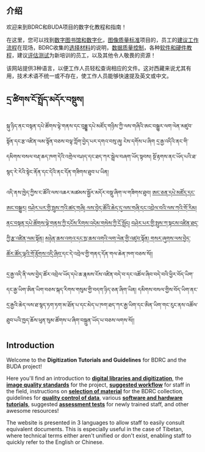 
## 介绍

欢迎来到BDRC和BUDA项目的数字化教程和指南！

在这里，您可以找到[数字图书馆和数字化](https://buddhistdigitalresourcecenter.github.io/digitization-guidelines/digitization/digitization-cn/)，[图像质量标准](https://buddhistdigitalresourcecenter.github.io/digitization-guidelines/standards/standards-cn/)项目的，员工的[建议工作流程](https://buddhistdigitalresourcecenter.github.io/digitization-guidelines/workflow/workflow-cn/)在现场，BDRC收集的[选择材料](https://buddhistdigitalresourcecenter.github.io/digitization-guidelines/selection/selection-cn/)的说明，[数据质量控制](https://buddhistdigitalresourcecenter.github.io/digitization-guidelines/qc/qc-cn/)，各种[软件和硬件教程](https://buddhistdigitalresourcecenter.github.io/digitization-guidelines/bdrcapp/bdrcapp-cn/)，建议[评估测试](https://buddhistdigitalresourcecenter.github.io/digitization-guidelines/assessment/assessment-cn/)为新培训的员工，以及其他令人敬畏的资源！

该网站提供3种语言，以便工作人员轻松查询相应的文件。这对西藏来说尤其有用，技术术语不统一或不存在，使工作人员能够快速提及英文或中文。

## དྲ་ཚིགས་ངོ་སྤྲོད་མདོར་བསྡུས།

སྐུ་ཉིད་ནང་བསྟན་དཔེ་ཚོགས་ལྟེ་གནས་དང་བུདྡྷ་དཔེ་མཛོད་གཉིས་ཀྱི་ལས་གཞིའི་ཨང་བསྒྱུར་ལག་ལེན་མཛུབ་སྟོན་དང་རྩ་འཛིན་ལམ་སྟོན་བཅས་བལྟ་ཀློག་བྱེད་པར་དགའ་བསུ་ཞུ། ངེས་དགོས་པ་ཞིག དྲ་རྒྱ་འདིའི་ནང་གི་དམིགས་བསལ་བརྡ་ཆད་ཁག་དེའི་འགྲེལ་བཤད་དང་ཐད་ཀར་སྦྲེལ་བཞག་ཡོད་སྟབས། སྔོ་རྟགས་ནང་ཡོད་པའི་ཐ་སྙད་རེ་རེའི་སྟེང་ནོན་དང་དེའི་ནང་དོན་གཟིགས་ཐུབ་པ་ཡིན།

འདི་ནས་ཁྱེད་ཀྱིས་ང་ཚོའི་ལས་འཆར་མཚམས་སྦྱོར་མདོར་བསྡུ་ཞིག་ལ་གཟིགས་ཐུབ། [ཨང་ཅན་དཔེ་མཛོད་དང་ཨང་བསྒྱུར།](https://buddhistdigitalresourcecenter.github.io/digitization-guidelines/digitization/digitization-bo/) [བཤེར་པར་གྱི་སྤུས་ཀའི་ཚད་གཞི། ](https://buddhistdigitalresourcecenter.github.io/digitization-guidelines/standards/standards-bo/)[ལས་བྱེད་ཚོའི་ཆེད་དུ་ལས་གཞི་དང་འབྲེལ་བའི་ལས་ཀའི་གོ་རིམ།](https://buddhistdigitalresourcecenter.github.io/digitization-guidelines/workflow/workflow-bo/) [ནང་བསྟན་དཔེ་ཚོགས་ལྟེ་གནས་ཀྱི་དངོས་རིགས་འདེམ་གསེས་ཀྱི་ངོ་སྤྲོད།](https://buddhistdigitalresourcecenter.github.io/digitization-guidelines/selection/selection-bo/) [བཤེར་པར་གྱི་སྤུས་ཀ་སྟངས་འཛིན་ཐད་ཀྱི་རྩ་འཛིན་ལམ་སྟོན།](https://buddhistdigitalresourcecenter.github.io/digitization-guidelines/qc/qc-bo/) [མཉེན་ཆས་འགའ་དང་སྲ་ཆས་འགའི་ལག་ལེན་གྱི་འཛུབ་སྟོན། ](https://buddhistdigitalresourcecenter.github.io/digitization-guidelines/bdrcapp/bdrcapp-bo/)[གསར་ཞུགས་ལས་བྱེད་ཚོར་ཚོད་ལྟའི་གོ་རྟོགས་འདྲི་ཞིབ་](https://buddhistdigitalresourcecenter.github.io/digitization-guidelines/assessment/assessment-bo/)དང་དེ་འབྲེལ་གྱི་གནད་དོན་གལ་ཆེན་ཁག་བཅས་སོ།།

དྲ་རྒྱ་འདི་ནི་ལས་བྱེད་ཚོར་འབྲེལ་ཡོད་དཔེ་ཆ་རྣམས་ངོས་འཛིན་བདེ་བ་དང་འཚོལ་ཞིབ་བདེ་བའི་ཕྱིར་བོད་ཡིག་དང་རྒྱ་ཡིག་ཨིན་ཡིག་བཅས་སྐད་རིགས་གསུམ་གྱི་བདག་ཉིད་ཅན་ཞིག་ཡིན། དམིགས་བསལ་གྱིས་བོད་ཡིག་ནང་དྲ་རྒྱའི་ཆེད་ལས་ཐ་སྙད་ཏག་ཏག་མ་ཐོན་པ་དང་མེད་པ་ཁག་ཐད་ཀར་རྒྱ་ཡིག་དང་ཨིན་ཡིག་གང་རུང་ནས་འཚོལ་ཐུབ་པའི་ཁྱད་ཆོས་ཕུན་སུམ་ཚོགས་པ་ཞིག་བསྐྲུན་ཡོད་པ་བཅས་ལགས་སོ།།

## Introduction

Welcome to the **Digitization Tutorials and Guidelines** for BDRC and the BUDA project!

Here you'll find an introduction to [**digital libraries and digitization**](https://buddhistdigitalresourcecenter.github.io/digitization-guidelines/digitization/digitization-en/), the [**image quality standards**](https://buddhistdigitalresourcecenter.github.io/digitization-guidelines/standards/standards-en/) for the project, [**suggested workflow**](https://buddhistdigitalresourcecenter.github.io/digitization-guidelines/workflow/workflow-en/) for staff in the field, instructions on [**selection of material**](https://buddhistdigitalresourcecenter.github.io/digitization-guidelines/selection/selection-en/) for the BDRC collection, guidelines for [**quality control of data**](https://buddhistdigitalresourcecenter.github.io/digitization-guidelines/qc/qc-en/), various [**software and hardware tutorials**](https://buddhistdigitalresourcecenter.github.io/digitization-guidelines/bdrcapp/bdrcapp-en/), suggested [**assessment tests**](https://buddhistdigitalresourcecenter.github.io/digitization-guidelines/assessment/assessment-en/) for newly trained staff, and other awesome resources!

The website is presented in 3 languages to allow staff to easily consult equivalent documents. This is especially useful in the case of Tibetan, where technical terms either aren't unified or don't exist, enabling staff to quickly refer to the English or Chinese.

